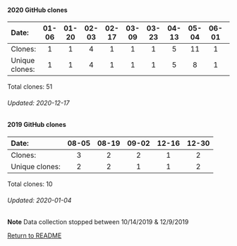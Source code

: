 #### 2020 GitHub clones
Date:		  |  01-06   |       01-20   |       02-03   |       02-17   |       03-09   |       03-23   |       04-13   |       05-04   |       06-01   |       06-15   |       06-22   |  07-13  |  07-20  |  08-10  |  08-17  |  08-24  |  08-31  |  09-07  |  09-21  |  10-05  |  10-12  |  11-09  |  12-07
|:---     |:---:  |:---:  |:---:  |:---:  |:---:  |:---:  |:---:  |:---:  |:---:  |:---:  |:---:  |:---:  |:---:  |:---:  |:---:  |:---:  |:---:  |:---:  |:---:  |:---:  |:---:  |:---:  |:---:
Clones:		  |  1       |       1       |       4       |       1       |       1       |       1       |       5       |       11      |       1       |       1       |       1       |  2      |  1      |  6      |  2      |  1      |  2      |  1      |  4      |  1      |  1      |  1      |  1
Unique            clones:  |  1       |       1       |       4       |       1       |       1       |       1       |       5       |       8       |       1       |       1       |       1  |      2  |      1  |      6  |      1  |      1  |      2  |      1  |      4  |      1  |      1  |      1  |      1

Total clones: 51
###### Updated: 2020-12-17

#### 2019 GitHub clones
Date:    |        08-05   |       08-19   |  09-02  |  12-16  |        12-30   
|:---    |:---:   |:---:  |:---:  |:---:   |:---:
Clones:  |        3       |       2       |  2      |  1 | 2
Unique   clones:  |       2       |       2  |      1  |      1 | 2

Total clones: 10
###### Updated: 2020-01-04
**Note**  Data collection stopped between 10/14/2019 & 12/9/2019

[Return to README](https://github.com/BradleyA/Search-docker-registry-v2-script.2.0)
